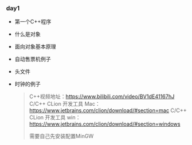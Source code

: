 ### day1

- 第一个C++程序

- 什么是对象

- 面向对象基本原理

- 自动售票机例子

- 头文件

- 时钟的例子

  > C++视频地址：https://www.bilibili.com/video/BV1dE41167hJ
  > C/C++ CLion 开发工具 Mac：https://www.jetbrains.com/clion/download/#section=mac
  > C/C++ CLion 开发工具 win：https://www.jetbrains.com/clion/download/#section=windows
  >
  >  需要自己先安装配置MinGW 